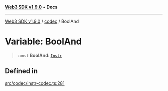 [**Web3 SDK v1.9.0**](../../../README.md) • **Docs**

***

[Web3 SDK v1.9.0](../../../globals.md) / [codec](../README.md) / BoolAnd

# Variable: BoolAnd

> `const` **BoolAnd**: [`Instr`](../type-aliases/Instr.md)

## Defined in

[src/codec/instr-codec.ts:281](https://github.com/Mystic-Nayy/alephium-web3/blob/ee41f5e0e7d7fb0b155fe62f05b2ac03772895ca/packages/web3/src/codec/instr-codec.ts#L281)
